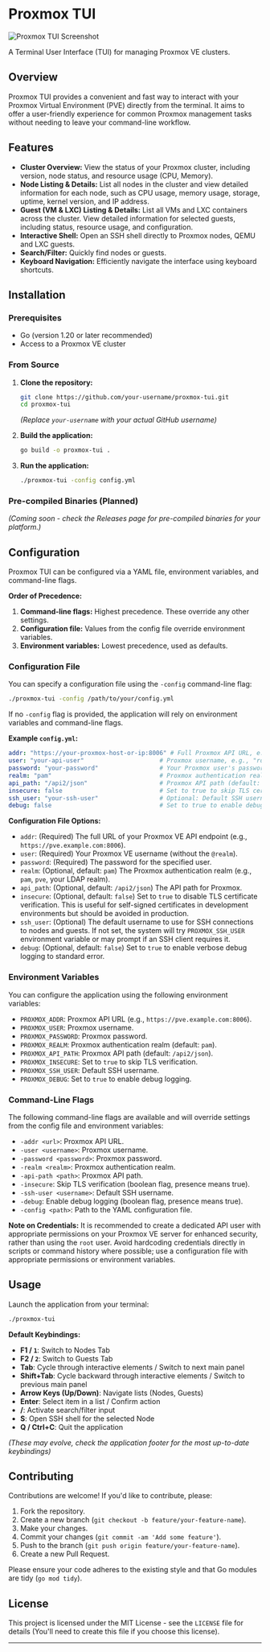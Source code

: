 # Proxmox TUI

![Proxmox TUI Screenshot](https://i.imgur.com/your-screenshot.png) <!-- Replace with actual screenshot URL -->

A Terminal User Interface (TUI) for managing Proxmox VE clusters.

## Overview

Proxmox TUI provides a convenient and fast way to interact with your Proxmox Virtual Environment (PVE) directly from the terminal. It aims to offer a user-friendly experience for common Proxmox management tasks without needing to leave your command-line workflow.

## Features

*   **Cluster Overview:** View the status of your Proxmox cluster, including version, node status, and resource usage (CPU, Memory).
*   **Node Listing & Details:** List all nodes in the cluster and view detailed information for each node, such as CPU usage, memory usage, storage, uptime, kernel version, and IP address.
*   **Guest (VM & LXC) Listing & Details:** List all VMs and LXC containers across the cluster. View detailed information for selected guests, including status, resource usage, and configuration.
*   **Interactive Shell:** Open an SSH shell directly to Proxmox nodes, QEMU and LXC guests.
*   **Search/Filter:** Quickly find nodes or guests.
*   **Keyboard Navigation:** Efficiently navigate the interface using keyboard shortcuts.

## Installation

### Prerequisites

*   Go (version 1.20 or later recommended)
*   Access to a Proxmox VE cluster

### From Source

1.  **Clone the repository:**
    ```bash
    git clone https://github.com/your-username/proxmox-tui.git
    cd proxmox-tui
    ```
    *(Replace `your-username` with your actual GitHub username)*

2.  **Build the application:**
    ```bash
    go build -o proxmox-tui .
    ```

3.  **Run the application:**
    ```bash
    ./proxmox-tui -config config.yml
    ```

### Pre-compiled Binaries (Planned)

*(Coming soon - check the Releases page for pre-compiled binaries for your platform.)*

## Configuration

Proxmox TUI can be configured via a YAML file, environment variables, and command-line flags.

**Order of Precedence:**

1.  **Command-line flags:** Highest precedence. These override any other settings.
2.  **Configuration file:** Values from the config file override environment variables.
3.  **Environment variables:** Lowest precedence, used as defaults.

### Configuration File

You can specify a configuration file using the `-config` command-line flag:
```bash
./proxmox-tui -config /path/to/your/config.yml
```
If no `-config` flag is provided, the application will rely on environment variables and command-line flags.

**Example `config.yml`:**

```yaml
addr: "https://your-proxmox-host-or-ip:8006" # Full Proxmox API URL, e.g., "https://pve.example.com:8006"
user: "your-api-user"                     # Proxmox username, e.g., "root" or "api-user"
password: "your-password"                 # Your Proxmox user's password
realm: "pam"                              # Proxmox authentication realm, e.g., "pam", "pve", "ldap" (default: "pam")
api_path: "/api2/json"                    # Proxmox API path (default: "/api2/json")
insecure: false                           # Set to true to skip TLS certificate verification (not recommended for production)
ssh_user: "your-ssh-user"                 # Optional: Default SSH username for connecting to nodes/guests (overrides PROXMOX_SSH_USER)
debug: false                              # Set to true to enable debug logging
```

**Configuration File Options:**

*   `addr`: (Required) The full URL of your Proxmox VE API endpoint (e.g., `https://pve.example.com:8006`).
*   `user`: (Required) Your Proxmox VE username (without the `@realm`).
*   `password`: (Required) The password for the specified user.
*   `realm`: (Optional, default: `pam`) The Proxmox authentication realm (e.g., `pam`, `pve`, your LDAP realm).
*   `api_path`: (Optional, default: `/api2/json`) The API path for Proxmox.
*   `insecure`: (Optional, default: `false`) Set to `true` to disable TLS certificate verification. This is useful for self-signed certificates in development environments but should be avoided in production.
*   `ssh_user`: (Optional) The default username to use for SSH connections to nodes and guests. If not set, the system will try `PROXMOX_SSH_USER` environment variable or may prompt if an SSH client requires it.
*   `debug`: (Optional, default: `false`) Set to `true` to enable verbose debug logging to standard error.

### Environment Variables

You can configure the application using the following environment variables:

*   `PROXMOX_ADDR`: Proxmox API URL (e.g., `https://pve.example.com:8006`).
*   `PROXMOX_USER`: Proxmox username.
*   `PROXMOX_PASSWORD`: Proxmox password.
*   `PROXMOX_REALM`: Proxmox authentication realm (default: `pam`).
*   `PROXMOX_API_PATH`: Proxmox API path (default: `/api2/json`).
*   `PROXMOX_INSECURE`: Set to `true` to skip TLS verification.
*   `PROXMOX_SSH_USER`: Default SSH username.
*   `PROXMOX_DEBUG`: Set to `true` to enable debug logging.

### Command-Line Flags

The following command-line flags are available and will override settings from the config file and environment variables:

*   `-addr <url>`: Proxmox API URL.
*   `-user <username>`: Proxmox username.
*   `-password <password>`: Proxmox password.
*   `-realm <realm>`: Proxmox authentication realm.
*   `-api-path <path>`: Proxmox API path.
*   `-insecure`: Skip TLS verification (boolean flag, presence means true).
*   `-ssh-user <username>`: Default SSH username.
*   `-debug`: Enable debug logging (boolean flag, presence means true).
*   `-config <path>`: Path to the YAML configuration file.

**Note on Credentials:** It is recommended to create a dedicated API user with appropriate permissions on your Proxmox VE server for enhanced security, rather than using the `root` user. Avoid hardcoding credentials directly in scripts or command history where possible; use a configuration file with appropriate permissions or environment variables.

## Usage

Launch the application from your terminal:

```bash
./proxmox-tui
```

**Default Keybindings:**

*   **F1 / `1`**: Switch to Nodes Tab
*   **F2 / `2`**: Switch to Guests Tab
*   **Tab**: Cycle through interactive elements / Switch to next main panel
*   **Shift+Tab**: Cycle backward through interactive elements / Switch to previous main panel
*   **Arrow Keys (Up/Down)**: Navigate lists (Nodes, Guests)
*   **Enter**: Select item in a list / Confirm action
*   **/**: Activate search/filter input
*   **S**: Open SSH shell for the selected Node
*   **Q / Ctrl+C**: Quit the application

*(These may evolve, check the application footer for the most up-to-date keybindings)*

## Contributing

Contributions are welcome! If you'd like to contribute, please:

1.  Fork the repository.
2.  Create a new branch (`git checkout -b feature/your-feature-name`).
3.  Make your changes.
4.  Commit your changes (`git commit -am 'Add some feature'`).
5.  Push to the branch (`git push origin feature/your-feature-name`).
6.  Create a new Pull Request.

Please ensure your code adheres to the existing style and that Go modules are tidy (`go mod tidy`).

## License

This project is licensed under the MIT License - see the `LICENSE` file for details (You'll need to create this file if you choose this license).

---
